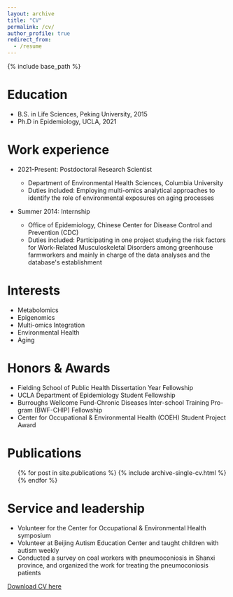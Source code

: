```yaml
---
layout: archive
title: "CV"
permalink: /cv/
author_profile: true
redirect_from:
  - /resume
---
```


{% include base_path %}

Education
======
* B.S. in Life Sciences, Peking University, 2015
* Ph.D in Epidemiology, UCLA, 2021

Work experience
======
* 2021-Present: Postdoctoral Research Scientist
  * Department of Environmental Health Sciences, Columbia University
  * Duties included: Employing multi-omics analytical approaches to identify the role of environmental exposures on aging processes

* Summer 2014: Internship
  * Office of Epidemiology, Chinese Center for Disease Control and Prevention (CDC)
  * Duties included: Participating in one project studying the risk factors for Work-Related Musculoskeletal Disorders among greenhouse farmworkers and mainly in charge of the data analyses and the database's establishment

Interests
======
* Metabolomics
* Epigenomics
* Multi-omics Integration
* Environmental Health
* Aging

Honors & Awards
=====
* Fielding School of Public Health Dissertation Year Fellowship
* UCLA Department of Epidemiology Student Fellowship
* Burroughs Wellcome Fund-Chronic Diseases Inter-school Training Pro-gram (BWF-CHIP) Fellowship
* Center for Occupational & Environmental Health (COEH) Student Project Award


Publications
======
  <ul>{% for post in site.publications %}
    {% include archive-single-cv.html %}
  {% endfor %}</ul>

Service and leadership
======
* Volunteer for the Center for Occupational & Environmental Health symposium
* Volunteer at Beijing Autism Education Center and taught children with autism weekly
* Conducted a survey on coal workers with pneumoconiosis in Shanxi province, and organized the work for treating the pneumoconiosis patients

[Download CV here](http://yanqi219.github.io/files/CV_QiYan_0610.pdf)
